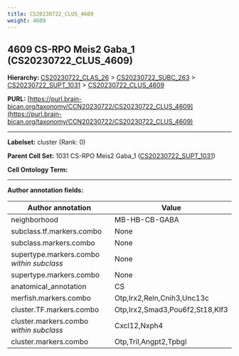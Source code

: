 ```yaml
---
title: CS20230722_CLUS_4609
weight: 4609
---
```

## 4609 CS-RPO Meis2 Gaba_1 (CS20230722_CLUS_4609)
<b>Hierarchy: </b>
[CS20230722_CLAS_26](../CS20230722_CLAS_26) >
[CS20230722_SUBC_263](../CS20230722_SUBC_263) >
[CS20230722_SUPT_1031](../CS20230722_SUPT_1031) >
[CS20230722_CLUS_4609](../CS20230722_CLUS_4609)

**PURL:** [https://purl.brain-bican.org/taxonomy/CCN20230722/CS20230722_CLUS_4609](https://purl.brain-bican.org/taxonomy/CCN20230722/CS20230722_CLUS_4609)

---


**Labelset:** cluster (Rank: 0)

**Parent Cell Set:** 1031 CS-RPO Meis2 Gaba_1 ([CS20230722_SUPT_1031](../CS20230722_SUPT_1031))



**Cell Ontology Term:** 

[MARKER GENES.]: #


---

[TRANSFERRED ANNOTATIONS.]: #


[AUTHOR ANNOTATION FIELDS.]: #


**Author annotation fields:**

| Author annotation | Value |
|-------------------|-------|
|neighborhood|MB-HB-CB-GABA|
|subclass.tf.markers.combo|None|
|subclass.markers.combo|None|
|supertype.markers.combo _within subclass_|None|
|supertype.markers.combo|None|
|anatomical_annotation|CS|
|merfish.markers.combo|Otp,Irx2,Reln,Cnih3,Unc13c|
|cluster.TF.markers.combo|Otp,Irx2,Smad3,Pou6f2,St18,Klf3|
|cluster.markers.combo _within subclass_|Cxcl12,Nxph4|
|cluster.markers.combo|Otp,Tril,Angpt2,Tpbgl|
